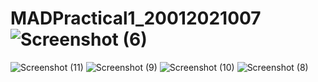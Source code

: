 # MADPractical1_20012021007![Screenshot (6)](https://user-images.githubusercontent.com/110403688/183351354-de23cc56-bd61-4eff-8ef2-ee9f619c76d4.png)
![Screenshot (11)](https://user-images.githubusercontent.com/110403688/183360332-13beed4c-3a7d-4b2d-aee7-037b082b3952.png)
![Screenshot (9)](https://user-images.githubusercontent.com/110403688/183360049-23402ba5-21fd-4360-9729-6b074879ad19.png)
![Screenshot (10)](https://user-images.githubusercontent.com/110403688/183360058-1110bdba-f2b8-46ba-b15b-be1fdd677376.png)
![Screenshot (8)](https://user-images.githubusercontent.com/110403688/183360019-852fae0e-370b-464b-869b-7fd5a2099f55.png)
